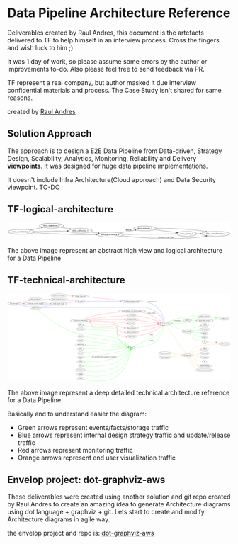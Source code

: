 
# Data Pipeline Architecture Reference

Deliverables created by Raul Andres, this document is the artefacts delivered to TF to help himself in an interview process. Cross the fingers and wish luck to him ;)

It was 1 day of work, so please assume some errors by the author or improvements to-do.
Also please feel free to send feedback via PR.

TF represent a real company, but author masked it due interview confidential materials and process.
The Case Study isn't shared for same reasons.

created by [Raul Andres](https://github.com/manilabay)

## Solution Approach

The approach is to design a E2E Data Pipeline from Data-driven, Strategy Design, Scalability, Analytics, Monitoring, Reliability and Delivery **viewpoints**. It was designed for huge data pipeline implementations.

It doesn't include Infra Architecture(Cloud approach) and Data Security viewpoint. TO-DO

## TF-logical-architecture  

![TF-logical-architecture](TF-logical-data-architecture.png?raw=true "TF-logical-data-architecture")

The above image represent an abstract high view and logical architecture for a Data Pipeline

## TF-technical-architecture  

![TF-technical-architecture](TF-technical-data-architecture.png?raw=true "TF-technical-data-architecture")

The above image represent a deep detailed technical architecture reference for a Data Pipeline

Basically and to understand easier the diagram:

* Green arrows represent events/facts/storage traffic
* Blue arrows represent internal design strategy traffic and update/release traffic
* Red arrows represent monitoring traffic
* Orange arrows represent end user visualization traffic

## Envelop project: dot-graphviz-aws
These deliverables were created using another solution and git repo created by Raul Andres to create an amazing idea to generate Architecture diagrams using dot language + graphviz + git. Lets start to create and modify Architecture diagrams in agile way.

the envelop project and repo is:
[dot-graphviz-aws](https://github.com/manilabay/dot-graphviz-aws)
